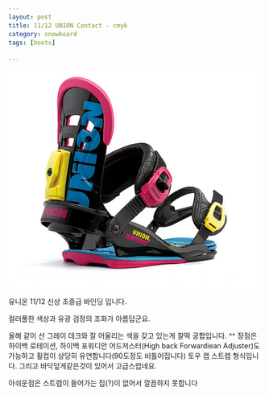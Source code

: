 ```yaml
---
layout: post
title: 11/12 UNION Contact - cmyk
category: snowboard
tags: [boots]

---
```

![Union Binding - Contact - cmyk](/images/posts/Union_binding.jpg)

유니온 11/12 신상 초중급 바인딩 입니다.

컬러풀한 색상과 유광 검정의 조화가 아름답군요.

올해 같이 산 그레이 데크와 잘 어울리는 색을 갖고 있는게 찰떡 궁합입니다. ^^ 장점은 하이백 로테이션, 하이백 포워디안 어드저스터(High back Forwardiean Adjuster)도 가능하고 휠컵이 상당히 유연합니다(90도정도 비틀어집니다) 토우 캡 스트렙 형식입니다. 그리고 바닥덮게같은것이 있어서 고급스럽네요.

아쉬운점은 스트렙이 들어가는 집(?)이 없어서 깔끔하지 못합니다